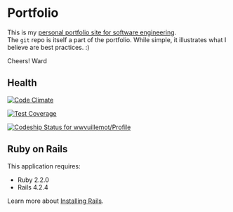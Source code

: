 # Portfolio

This is my [personal portfolio site for software engineering](http://www.wardosworld.com).  
The `git` repo is itself a part of the portfolio.  While simple, it illustrates what I believe are
best practices.  :)

Cheers! Ward

## Health

[![Code Climate](https://codeclimate.com/github/wwvuillemot/Profile/badges/gpa.svg)](https://codeclimate.com/github/wwvuillemot/Profile)

[![Test Coverage](https://codeclimate.com/github/wwvuillemot/Profile/badges/coverage.svg)](https://codeclimate.com/github/wwvuillemot/Profile/coverage)

[ ![Codeship Status for wwvuillemot/Profile](https://codeship.com/projects/086fd560-a9ae-0132-bfc3-46f09a3a7fb9/status?branch=master)](https://codeship.com/projects/67776)

## Ruby on Rails

This application requires:

- Ruby 2.2.0
- Rails 4.2.4

Learn more about [Installing Rails](http://railsapps.github.io/installing-rails.html).
